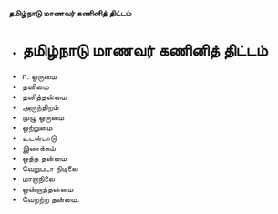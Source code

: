 **தமிழ்நாடு மாணவர் கணினித் திட்டம்**
- # தமிழ்நாடு மாணவர் கணினித் திட்டம்
- n. ஒருமை
- தனிமை
- தனித்தன்மை
- அருந்திறம்
- முழு ஒருமை
- ஒற்றுமை
- உடன்பாடு
- இணக்கம்
- ஒத்த தன்மை
- வேறுபடா நிடிலை
- மாறாநிலை
- ஒன்றாத்தன்மை
- வேறற்ற தன்மை.

